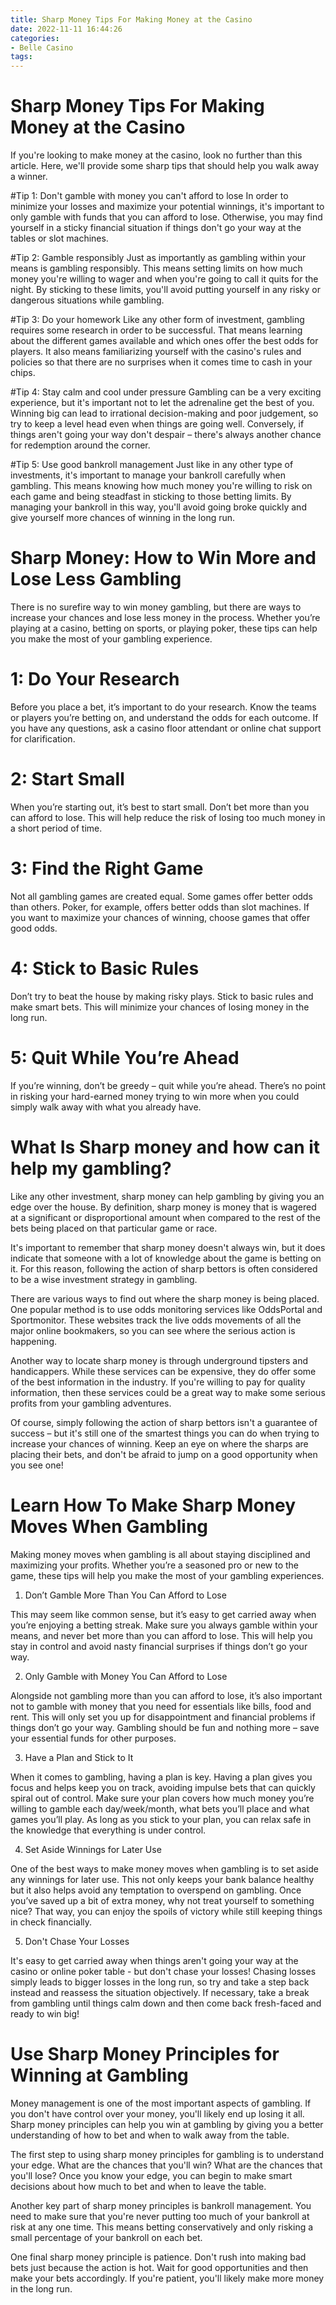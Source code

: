 ```yaml
---
title: Sharp Money Tips For Making Money at the Casino 
date: 2022-11-11 16:44:26
categories:
- Belle Casino
tags:
---
```



#  Sharp Money Tips For Making Money at the Casino 

If you're looking to make money at the casino, look no further than this article. Here, we'll provide some sharp tips that should help you walk away a winner.

#Tip 1: Don't gamble with money you can't afford to lose
In order to minimize your losses and maximize your potential winnings, it's important to only gamble with funds that you can afford to lose. Otherwise, you may find yourself in a sticky financial situation if things don't go your way at the tables or slot machines.

#Tip 2: Gamble responsibly
Just as importantly as gambling within your means is gambling responsibly. This means setting limits on how much money you're willing to wager and when you're going to call it quits for the night. By sticking to these limits, you'll avoid putting yourself in any risky or dangerous situations while gambling.

#Tip 3: Do your homework
Like any other form of investment, gambling requires some research in order to be successful. That means learning about the different games available and which ones offer the best odds for players. It also means familiarizing yourself with the casino's rules and policies so that there are no surprises when it comes time to cash in your chips.

#Tip 4: Stay calm and cool under pressure 
Gambling can be a very exciting experience, but it's important not to let the adrenaline get the best of you. Winning big can lead to irrational decision-making and poor judgement, so try to keep a level head even when things are going well. Conversely, if things aren't going your way don't despair – there's always another chance for redemption around the corner.

#Tip 5: Use good bankroll management 
Just like in any other type of investments, it's important to manage your bankroll carefully when gambling. This means knowing how much money you're willing to risk on each game and being steadfast in sticking to those betting limits. By managing your bankroll in this way, you'll avoid going broke quickly and give yourself more chances of winning in the long run.

#  Sharp Money: How to Win More and Lose Less Gambling 

There is no surefire way to win money gambling, but there are ways to increase your chances and lose less money in the process. Whether you’re playing at a casino, betting on sports, or playing poker, these tips can help you make the most of your gambling experience.

# 1: Do Your Research 
Before you place a bet, it’s important to do your research. Know the teams or players you’re betting on, and understand the odds for each outcome. If you have any questions, ask a casino floor attendant or online chat support for clarification.

# 2: Start Small 
When you’re starting out, it’s best to start small. Don’t bet more than you can afford to lose. This will help reduce the risk of losing too much money in a short period of time.

# 3: Find the Right Game 
Not all gambling games are created equal. Some games offer better odds than others. Poker, for example, offers better odds than slot machines. If you want to maximize your chances of winning, choose games that offer good odds.

# 4: Stick to Basic Rules 
Don’t try to beat the house by making risky plays. Stick to basic rules and make smart bets. This will minimize your chances of losing money in the long run.

# 5: Quit While You’re Ahead 
If you’re winning, don’t be greedy – quit while you’re ahead. There’s no point in risking your hard-earned money trying to win more when you could simply walk away with what you already have.

#  What Is Sharp money and how can it help my gambling? 

Like any other investment, sharp money can help gambling by giving you an edge over the house. By definition, sharp money is money that is wagered at a significant or disproportional amount when compared to the rest of the bets being placed on that particular game or race. 

It's important to remember that sharp money doesn't always win, but it does indicate that someone with a lot of knowledge about the game is betting on it. For this reason, following the action of sharp bettors is often considered to be a wise investment strategy in gambling. 

There are various ways to find out where the sharp money is being placed. One popular method is to use odds monitoring services like OddsPortal and Sportmonitor. These websites track the live odds movements of all the major online bookmakers, so you can see where the serious action is happening. 

Another way to locate sharp money is through underground tipsters and handicappers. While these services can be expensive, they do offer some of the best information in the industry. If you're willing to pay for quality information, then these services could be a great way to make some serious profits from your gambling adventures. 

Of course, simply following the action of sharp bettors isn't a guarantee of success – but it's still one of the smartest things you can do when trying to increase your chances of winning. Keep an eye on where the sharps are placing their bets, and don't be afraid to jump on a good opportunity when you see one!

#  Learn How To Make Sharp Money Moves When Gambling 

Making money moves when gambling is all about staying disciplined and maximizing your profits. Whether you’re a seasoned pro or new to the game, these tips will help you make the most of your gambling experiences.

1. Don’t Gamble More Than You Can Afford to Lose

This may seem like common sense, but it’s easy to get carried away when you’re enjoying a betting streak. Make sure you always gamble within your means, and never bet more than you can afford to lose. This will help you stay in control and avoid nasty financial surprises if things don’t go your way.

2. Only Gamble with Money You Can Afford to Lose

Alongside not gambling more than you can afford to lose, it’s also important not to gamble with money that you need for essentials like bills, food and rent. This will only set you up for disappointment and financial problems if things don’t go your way. Gambling should be fun and nothing more – save your essential funds for other purposes.

3. Have a Plan and Stick to It

When it comes to gambling, having a plan is key. Having a plan gives you focus and helps keep you on track, avoiding impulse bets that can quickly spiral out of control. Make sure your plan covers how much money you’re willing to gamble each day/week/month, what bets you’ll place and what games you’ll play. As long as you stick to your plan, you can relax safe in the knowledge that everything is under control.

4. Set Aside Winnings for Later Use

One of the best ways to make money moves when gambling is to set aside any winnings for later use. This not only keeps your bank balance healthy but it also helps avoid any temptation to overspend on gambling. Once you’ve saved up a bit of extra money, why not treat yourself to something nice? That way, you can enjoy the spoils of victory while still keeping things in check financially.

5. Don't Chase Your Losses

 It's easy to get carried away when things aren't going your way at the casino or online poker table - but don't chase your losses! Chasing losses simply leads to bigger losses in the long run, so try and take a step back instead and reassess the situation objectively. If necessary, take a break from gambling until things calm down and then come back fresh-faced and ready to win big!

#  Use Sharp Money Principles for Winning at Gambling

Money management is one of the most important aspects of gambling. If you don't have control over your money, you'll likely end up losing it all. Sharp money principles can help you win at gambling by giving you a better understanding of how to bet and when to walk away from the table.

The first step to using sharp money principles for gambling is to understand your edge. What are the chances that you'll win? What are the chances that you'll lose? Once you know your edge, you can begin to make smart decisions about how much to bet and when to leave the table.

Another key part of sharp money principles is bankroll management. You need to make sure that you're never putting too much of your bankroll at risk at any one time. This means betting conservatively and only risking a small percentage of your bankroll on each bet.

One final sharp money principle is patience. Don't rush into making bad bets just because the action is hot. Wait for good opportunities and then make your bets accordingly. If you're patient, you'll likely make more money in the long run.